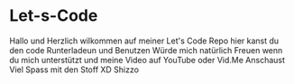 # Let-s-Code

Hallo und Herzlich wilkommen auf meiner Let's Code Repo hier kanst du den code Runterladeun und Benutzen
Würde mich natürlich Freuen wenn du mich unterstützt und meine Video auf YouTube oder Vid.Me Anschaust
Viel Spass mit den Stoff XD 
Shizzo

